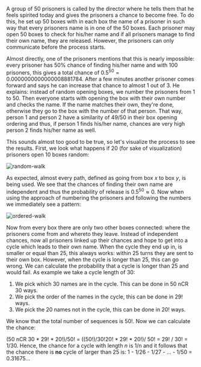 A group of 50 prisoners is called by the director where he tells them
that he feels spirited today and gives the prisoners a chance to become
free. To do this, he set up 50 boxes with in each box the name of a
prisoner in such way that every prisoners name is in one of the 50
boxes. Each prisoner may open 50 boxes to check for his/her name and if
all prisoners manage to find their own name, they are released. However,
the prisoners can only communicate before the process starts.

Almost directly, one of the prisoners mentions that this is nearly
impossible: every prisoner has 50% chance of finding his/her name and
with 100 prisoners, this gives a total chance of
0.5<sup>50</sup> = 0.0000000000000008881784. After a few minutes another
prisoner comes forward and says he can increase that chance to almost 1
out of 3. He explains: instead of random opening boxes, we number the
prisoners from 1 to 50. Then everyone starts with opening the box with
their own number and checks the name. If the name matches their own,
they're done, otherwise they go to the box with the number of that
person. That way, person 1 and person 2 have a similarity of 49/50 in
their box opening ordering and thus, if person 1 finds his/her name,
chances are very high person 2 finds his/her name as well.

This sounds almost too good to be true, so let's visualize the process
to see the results. First, we look what happens if 20 (for sake of
visualization) prisoners open 10 boxes random:

![random-walk](AndreVerhoek/AndreVerhoek.github.io/blob/master/images/prisoners-1.png)

As expected, almost every path, defined as going from box *x* to box
*y*, is being used. We see that the chances of finding their own name
are independent and thus the probability of release is
0.5<sup>50</sup> ≈ 0. Now when using the approach of numbering the
prisoners and following the numbers we immediately see a pattern:

![ordered-walk](AndreVerhoek/AndreVerhoek.github.io/blob/master/images/ordered-1.png)

Now from every box there are only two other boxes connected: where the
prisoners come from and whereto they leave. Instead of independent
chances, now all prisoners linked up their chances and hope to get into
a cycle which leads to their own name. When the cycle they end up in, is
smaller or equal than 25, this always works: within 25 turns they are
sent to their own box. However, when the cycle is longer than 25, this
can go wrong. We can calculate the probability that a cycle is longer
than 25 and would fail. As example we take a cycle length of 30:

1.  We pick which 30 names are in the cycle. This can be done in 50 nCR
    30 ways.
2.  We pick the order of the names in the cycle, this can be done in 29!
    ways.
3.  We pick the 20 names not in the cycle, this can be done in 20! ways.

We know that the total number of sequences is 50!. Now we can calculate
the chance:

(50 nCR 30 * 29! * 20!)/50! = ((50!)/30!20! * 29! * 20!)/ 50! = 29! / 30! = 1/30. Hence, the chance for a cycle with length *n* is 1/n and it
follows that the chance there is **no** cycle of larger than 25 is: 1 - 1/26 - 1/27 - ... - 1/50 = 0.31675...
